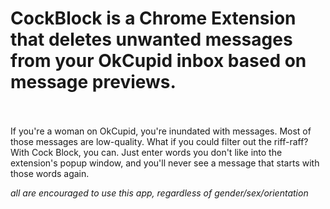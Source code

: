 <h1> CockBlock is a Chrome Extension that deletes unwanted messages from your OkCupid inbox based on message previews.</h1> <br>

<br>
If you're a woman on OkCupid, you're inundated with messages. Most of those messages are low-quality. What if you could filter out the riff-raff? With Cock Block, you can. Just enter words you don't like into the extension's popup window, and you'll never see a message that starts with those words again.
<br>

*all are encouraged to use this app, regardless of gender/sex/orientation*